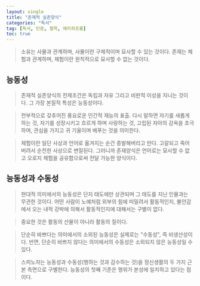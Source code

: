 ```yaml
---
layout: single
title: "존재적 실존양식"
categories: "독서"
tag: [독서, 인문, 철학, 에리히프롬]
toc: true
---
```


> 소유는 사물과 관계하며, 사물이란 구체적이며 묘사할 수 있는 것이다. 존재는 체험과 관계하며, 체험이란 원칙적으로 묘사할 수 없는 것이다.

## 능동성

> 존재적 실존양식의 전제조건은 독립과 자유 그리고 비판적 이성을 지니는 것이다. 그 가장 본질적 특성은 능동성이다.

> 천부적으로 갖추어진 풍요로운 인간적 재능의 표출. 다시 말하면 자기를 새롭게 하는 것, 자기를 성장시키고 흐르게 하며 사랑하는 것, 고립된 자아의 감옥을 초극하며, 관심을 가지고 귀 기울이며 베푸는 것을 의미한다.

> 체험이란 일단 사상과 언어로 옮겨지는 순간 증발해버리고 만다. 고갈되고 죽어버려서 순전한 사상으로 변질된다. 그러니까 존재양식은 언어로는 묘사할 수 없고 오로지 체험을 공유함으로써 전달 가능한 양식이다.

## 능동성과 수동성

> 현대적 의미에서의 능동성은 단지 태도에만 상관되며 그 태도를 지닌 인물과는 무관한 것이다. 어떤 사람이 노예처럼 외부의 힘에 떠밀려서 활동적인지, 불안감에서 오는 내적 강박에 의해서 활동적인지에 대해서는 구별이 없다.

> 중요한 것은 활동의 산물이 아니라 활동의 질이다.

> 단순히 바쁘다는 의미에서의 소외된 능동성은 실제로는 "수동성", 즉 비생산성이다. 반면, 단순히 바쁘지 않다는 의미에서의 수동성은 소외되지 않은 능동성일 수 있다.

> 스피노자는 능동성과 수동성(행하는 것과 감수하는 것)을 정신생활의 두 가지 근본 측면으로 구별한다. 능동성의 첫째 기준은 행위가 본성에 일치하고 있다는 점이다.






